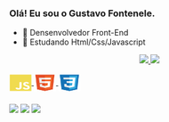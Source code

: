 ### Olá! Eu sou o Gustavo Fontenele.
- 🔭 Densenvolvedor Front-End
- 🌱 Estudando Html/Css/Javascript
<div align="center">
  <a href="https://github.com/Gustavofontenele1">
  <img height="275em" src="https://github-readme-stats.vercel.app/api?username=Gustavofontenele1&show_icons=true&theme=dark&include_all_commits=true&count_private=true"/>
  <img height="180em" src="https://github-readme-stats.vercel.app/api/top-langs/?username=Gustavofontenele1&layout=compact&langs_count=7&theme=dark"/>
</div>
  
<div style="display: inline_block"><br>
  <img align="center" alt="Guga-Js" height="30" width="40" src="https://raw.githubusercontent.com/devicons/devicon/master/icons/javascript/javascript-plain.svg"> 
  <img align="center" alt="Guga-HTML" height="30" width="40" src="https://raw.githubusercontent.com/devicons/devicon/master/icons/html5/html5-original.svg"> 
  <img align="center" alt="Guga-CSS" height="30" width="40" src="https://raw.githubusercontent.com/devicons/devicon/master/icons/css3/css3-original.svg">
  
</div>
  
  ###
  
<div>
  <a href="https://instagram.com/gustavofontenele1" target="_blank"><img src="https://img.shields.io/badge/-Instagram-%23E4405F?style=for-the-badge&logo=instagram&logoColor=white" target="_blank"></a> 
  <a href = "mailto:gustavofontenele@live.com"><img src="https://img.shields.io/badge/Microsoft_Outlook-0078D4?style=for-the-badge&logo=microsoft-outlook&logoColor=white" target="_blank"></a> 
  <a href="https://www.linkedin.com/in/gustavo-fontenele-576596105/" target="_blank"><img src="https://img.shields.io/badge/-LinkedIn-%230077B5?style=for-the-badge&logo=linkedin&logoColor=white" target="_blank"></a> 
  
</div>
  
